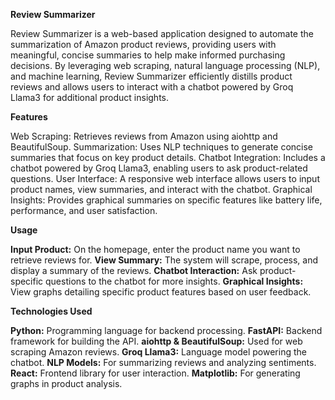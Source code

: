 **Review Summarizer**

Review Summarizer is a web-based application designed to automate the summarization of Amazon product reviews, providing users with meaningful, concise summaries to help make informed purchasing decisions.
By leveraging web scraping, natural language processing (NLP), and machine learning, Review Summarizer efficiently distills product reviews and allows users to interact with a chatbot powered by Groq Llama3 for additional product insights.

**Features**

  Web Scraping: Retrieves reviews from Amazon using aiohttp and BeautifulSoup.
  Summarization: Uses NLP techniques to generate concise summaries that focus on key product details.
  Chatbot Integration: Includes a chatbot powered by Groq Llama3, enabling users to ask product-related questions.
  User Interface: A responsive web interface allows users to input product names, view summaries, and interact with the chatbot.
  Graphical Insights: Provides graphical summaries on specific features like battery life, performance, and user satisfaction.

**Usage**

  **Input Product:** On the homepage, enter the product name you want to retrieve reviews for.
  **View Summary:** The system will scrape, process, and display a summary of the reviews.
  **Chatbot Interaction:** Ask product-specific questions to the chatbot for more insights.
  **Graphical Insights:** View graphs detailing specific product features based on user feedback.

**Technologies Used**

  **Python:** Programming language for backend processing.
  **FastAPI:** Backend framework for building the API.
  **aiohttp & BeautifulSoup:** Used for web scraping Amazon reviews.
  **Groq Llama3:** Language model powering the chatbot.
  **NLP Models:** For summarizing reviews and analyzing sentiments.
  **React:** Frontend library for user interaction.
  **Matplotlib:** For generating graphs in product analysis.
